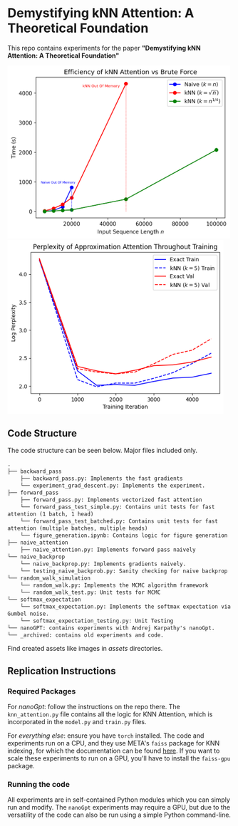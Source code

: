 # Demystifying kNN Attention: A Theoretical Foundation
This repo contains experiments for the paper **"Demystifying kNN Attention: A Theoretical Foundation"**

<img src="assets/efficiency_4.png" width="500" >
<img src="assets/perplexity_training.png" width="485" >

## Code Structure
The code structure can be seen below. Major files included only.
```
.
├── backward_pass
    ├── backward_pass.py: Implements the fast gradients
    └── experiment_grad_descent.py: Implements the experiment.
├── forward_pass
    ├── forward_pass.py: Implements vectorized fast attention
    └── forward_pass_test_simple.py: Contains unit tests for fast attention (1 batch, 1 head)
    └── forward_pass_test_batched.py: Contains unit tests for fast attention (multiple batches, multiple heads)
    └── figure_generation.ipynb: Contains logic for figure generation
├── naive_attention
    ├── naive_attention.py: Implements forward pass naively
└── naive_backprop
    └── naive_backprop.py: Implements gradients naively.
    └── testing_naive_backprob.py: Sanity checking for naive backprop
└── random_walk_simulation
    └── random_walk.py: Implements the MCMC algorithm framework
    └── random_walk_test.py: Unit tests for MCMC 
└── softmax_expectation
    └── softmax_expectation.py: Implements the softmax expectation via Gumbel noise.
    └── softmax_expectation_testing.py: Unit Testing
└── nanoGPT: contains experiments with Andrej Karpathy's nanoGpt.
└── _archived: contains old experiments and code.
```

Find created assets like images in *assets* directories.

## Replication Instructions

### Required Packages
For *nanoGpt*: follow the instructions on the repo there. The `knn_attention.py` file contains all the logic for KNN Attention, which is incorporated in the `model.py` and `train.py` files. 

For *everything else*: ensure you have `torch` installed. The code and experiments run on a CPU, and they use META's `faiss` package for KNN indexing, for which the documentation can be found [here](https://faiss.ai/). If you want to scale these experiments to run on a GPU, you'll have to install the `faiss-gpu` package.

### Running the code
All experiments are in self-contained Python modules which you can simply run and modify. The `nanoGpt` experiments may require a GPU, but due to the versatility of the code can also be run using a simple Python command-line.






